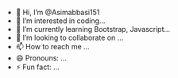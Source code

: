- 👋 Hi, I’m @Asimabbasi151
- 👀 I’m interested in coding...
- 🌱 I’m currently learning Bootstrap, Javascript...
- 💞️ I’m looking to collaborate on ...
- 📫 How to reach me ...
- 😄 Pronouns: ...
- ⚡ Fun fact: ...

<!---
Asimabbasi151/Asimabbasi151 is a ✨ special ✨ repository because its `README.md` (this file) appears on your GitHub profile.
You can click the Preview link to take a look at your changes.
--->
